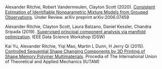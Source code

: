 Alexander Ritchie, Robert Vandermeulen, Clayton Scott (2020). [Consistent Estimation of Identifiable Nonparametric Mixture Models from Grouped Observations](https://arxiv.org/pdf/2006.07459.pdf). Under Review. arXiv preprint arXiv:2006.07459

Alexander Ritchie, Clayton Scott, Laura Balzano, Daniel Kessler, Chandra Sripada (2019). [Supervised principal component analysis via manifold optimization](http://academicpages.github.io/files/dsw2019lspca.pdf). IEEE Data Science Workshop (DSW)

Kai Yu, Alexander Ritchie, Yiqi Mao, Martin L Dunn, H Jerry Qi (2015). [Controlled Sequential Shape Changing Components by 3D Printing of Shape Memory Polymer Multimaterials](http://academicpages.github.io/files/controlled_shape.pdf). Procedia of The International Union of Theoretical and Applied Mechanics (IUTAM)
